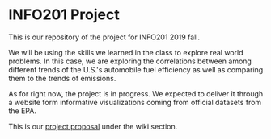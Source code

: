 # INFO201 Project
This is our repository of the project for INFO201 2019 fall.

We will be using the skills we learned in the class to explore real world problems. In this case, we are exploring the correlations between among different trends of the U.S.'s automobile fuel efficiency as well as comparing them to the trends of emissions.   

As for right now, the project is in progress. We expected to deliver it through a website form informative visualizations coming from official datasets from the EPA.

This is our [project proposal](https://github.com/xudav18/INFO201/wiki) under the wiki section.
